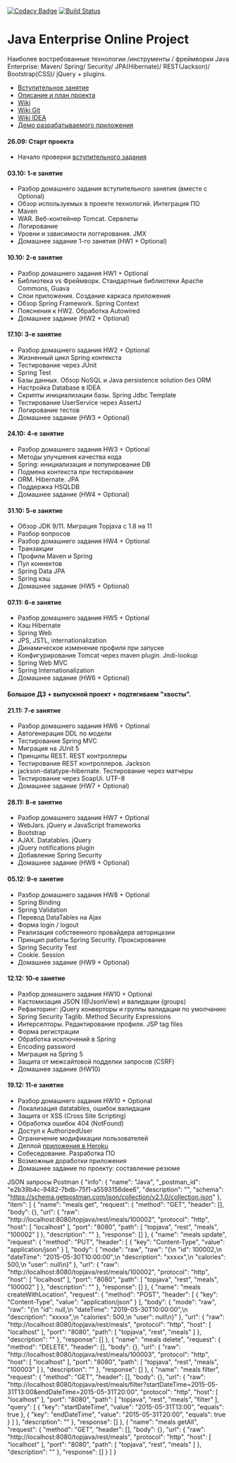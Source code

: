 [![Codacy Badge](https://api.codacy.com/project/badge/Grade/2e75203ab3624fd3b6216a58a05301e3)](https://www.codacy.com/app/igurman/topjava)
[![Build Status](https://travis-ci.org/igurman/topjava.svg?branch=master)](https://travis-ci.org/igurman/topjava)

Java Enterprise Online Project
===============================

Наиболее востребованные технологии /инструменты / фреймворки Java Enterprise:
Maven/ Spring/ Security/ JPA(Hibernate)/ REST(Jackson)/ Bootstrap(CSS)/ jQuery + plugins.

- [Вступительное занятие](https://github.com/JavaOPs/topjava)
- [Описание и план проекта](https://github.com/JavaOPs/topjava/blob/master/description.md)
- [Wiki](https://github.com/JavaOPs/topjava/wiki)
- [Wiki Git](https://github.com/JavaOPs/topjava/wiki/Git)
- [Wiki IDEA](https://github.com/JavaOPs/topjava/wiki/IDEA)
- [Демо разрабатываемого приложения](http://topjava.herokuapp.com/)

#### 26.09: Старт проекта
- Начало проверки [вступительного задания](https://github.com/JavaOPs/topjava#-Домашнее-задание-hw0)

#### 03.10: 1-е занятие
- Разбор домашнего задания вступительного занятия (вместе с Optional)
- Обзор используемых в проекте технологий. Интеграция ПО
- Maven
- WAR. Веб-контейнер Tomcat. Сервлеты
- Логирование
- Уровни и зависимости логгирования. JMX
- Домашнее задание 1-го занятия (HW1 + Optional)

#### 10.10: 2-е занятие
- Разбор домашнего задания HW1 + Optional
- Библиотека vs Фреймворк. Стандартные библиотеки Apache Commons, Guava
- Слои приложения. Создание каркаса приложения
- Обзор Spring Framework. Spring Context
- Пояснения к HW2. Обработка Autowired
- Домашнее задание (HW2 + Optional)

#### 17.10: 3-е занятие
- Разбор домашнего задания HW2 + Optional
- Жизненный цикл Spring контекста
- Тестирование через JUnit
- Spring Test
- Базы данных. Обзор NoSQL и Java persistence solution без ORM
- Настройка Database в IDEA
- Скрипты инициализации базы. Spring Jdbc Template
- Тестирование UserService через AssertJ
- Логирование тестов
- Домашнее задание (HW3 + Optional)

#### 24.10: 4-е занятие
- Разбор домашнего задания HW3 + Optional
- Методы улучшения качества кода
- Spring: инициализация и популирование DB
- Подмена контекста при тестировании
- ORM. Hibernate. JPA
- Поддержка HSQLDB
- Домашнее задание (HW4 + Optional)

#### 31.10: 5-е занятие
- Обзор JDK 9/11. Миграция Topjava с 1.8 на 11
- Разбор вопросов
- Разбор домашнего задания HW4 + Optional
- Транзакции
- Профили Maven и Spring
- Пул коннектов
- Spring Data JPA
- Spring кэш
- Домашнее задание (HW5 + Optional)

#### 07.11: 6-е занятие
- Разбор домашнего задания HW5 + Optional
- Кэш Hibernate
- Spring Web
- JPS, JSTL, internationalization
- Динамическое изменение профиля при запуске
- Конфигурирование Tomcat через maven plugin. Jndi-lookup
- Spring Web MVC
- Spring Internationalization
- Домашнее задание (HW6 + Optional)

#### Большое ДЗ + выпускной проект + подтягиваем "хвосты".

#### 21.11: 7-е занятие
- Разбор домашнего задания HW6 + Optional
- Автогенерация DDL по модели
- Тестирование Spring MVC
- Миграция на JUnit 5
- Принципы REST. REST контроллеры
- Тестирование REST контроллеров. Jackson
- jackson-datatype-hibernate. Тестирование через матчеры
- Тестирование через SoapUi. UTF-8
- Домашнее задание (HW7 + Optional)

#### 28.11: 8-е занятие
- Разбор домашнего задания HW7 + Optional
- WebJars. jQuery и JavaScript frameworks
- Bootstrap
- AJAX. Datatables. jQuery
- jQuery notifications plugin
- Добавление Spring Security
- Домашнее задание (HW8 + Optional)

#### 05.12: 9-е занятие
- Разбор домашнего задания HW8 + Optional
- Spring Binding
- Spring Validation
- Перевод DataTables на Ajax
- Форма login / logout
- Реализация собственного провайдера авторицазии
- Принцип работы Spring Security. Проксирование
- Spring Security Test
- Cookie. Session
- Домашнее задание (HW9 + Optional)

#### 12.12: 10-е занятие
- Разбор домашнего задания HW10 + Optional
- Кастомизация JSON (@JsonView) и валидации (groups)
- Рефакторинг: jQuery конверторы и группы валидации по умолчанию
- Spring Security Taglib. Method Security Expressions
- Интерсепторы. Редактирование профиля. JSP tag files
- Форма регистрации
- Обработка исключений в Spring
- Encoding password
- Миграция на Spring 5
- Защита от межсайтовой подделки запросов (CSRF)
- Домашнее задание (HW10)

#### 19.12: 11-е занятие
- Разбор домашнего задания HW10 + Optional
- Локализация datatables, ошибок валидации
- Защита от XSS (Cross Site Scripting)
- Обработка ошибок 404 (NotFound)
- Доступ к AuthorizedUser
- Ограничение модификации пользователей
- Деплой [приложения в Heroku](http://topjava.herokuapp.com)
- Собеседование. Разработка ПО
- Возможные доработки приложения
- Домашнее задание по проекту: составление резюме

JSON запросы Postman
{
	"info": {
		"name": "Java",
		"_postman_id": "e2b39b4c-9482-7bdb-75f1-a5593156dee6",
		"description": "",
		"schema": "https://schema.getpostman.com/json/collection/v2.1.0/collection.json"
	},
	"item": [
		{
			"name": "meals get",
			"request": {
				"method": "GET",
				"header": [],
				"body": {},
				"url": {
					"raw": "http://localhost:8080/topjava/rest/meals/100002",
					"protocol": "http",
					"host": [
						"localhost"
					],
					"port": "8080",
					"path": [
						"topjava",
						"rest",
						"meals",
						"100002"
					]
				},
				"description": ""
			},
			"response": []
		},
		{
			"name": "meals update",
			"request": {
				"method": "PUT",
				"header": [
					{
						"key": "Content-Type",
						"value": "application/json"
					}
				],
				"body": {
					"mode": "raw",
					"raw": "{\n    \"id\": 100002,\n    \"dateTime\": \"2015-05-30T10:00:00\",\n    \"description\": \"xxxxx\",\n    \"calories\": 500,\n    \"user\": null\n}"
				},
				"url": {
					"raw": "http://localhost:8080/topjava/rest/meals/100002",
					"protocol": "http",
					"host": [
						"localhost"
					],
					"port": "8080",
					"path": [
						"topjava",
						"rest",
						"meals",
						"100002"
					]
				},
				"description": ""
			},
			"response": []
		},
		{
			"name": "meals createWithLocation",
			"request": {
				"method": "POST",
				"header": [
					{
						"key": "Content-Type",
						"value": "application/json"
					}
				],
				"body": {
					"mode": "raw",
					"raw": "{\n    \"id\": null,\n    \"dateTime\": \"2019-05-30T10:00:00\",\n    \"description\": \"xxxxx\",\n    \"calories\": 500,\n    \"user\": null\n}"
				},
				"url": {
					"raw": "http://localhost:8080/topjava/rest/meals",
					"protocol": "http",
					"host": [
						"localhost"
					],
					"port": "8080",
					"path": [
						"topjava",
						"rest",
						"meals"
					]
				},
				"description": ""
			},
			"response": []
		},
		{
			"name": "meals delete",
			"request": {
				"method": "DELETE",
				"header": [],
				"body": {},
				"url": {
					"raw": "http://localhost:8080/topjava/rest/meals/100003",
					"protocol": "http",
					"host": [
						"localhost"
					],
					"port": "8080",
					"path": [
						"topjava",
						"rest",
						"meals",
						"100003"
					]
				},
				"description": ""
			},
			"response": []
		},
		{
			"name": "meals filter",
			"request": {
				"method": "GET",
				"header": [],
				"body": {},
				"url": {
					"raw": "http://localhost:8080/topjava/rest/meals/filter?startDateTime=2015-05-31T13:00&endDateTime=2015-05-31T20:00",
					"protocol": "http",
					"host": [
						"localhost"
					],
					"port": "8080",
					"path": [
						"topjava",
						"rest",
						"meals",
						"filter"
					],
					"query": [
						{
							"key": "startDateTime",
							"value": "2015-05-31T13:00",
							"equals": true
						},
						{
							"key": "endDateTime",
							"value": "2015-05-31T20:00",
							"equals": true
						}
					]
				},
				"description": ""
			},
			"response": []
		},
		{
			"name": "meals getAll",
			"request": {
				"method": "GET",
				"header": [],
				"body": {},
				"url": {
					"raw": "http://localhost:8080/topjava/rest/meals",
					"protocol": "http",
					"host": [
						"localhost"
					],
					"port": "8080",
					"path": [
						"topjava",
						"rest",
						"meals"
					]
				},
				"description": ""
			},
			"response": []
		}
	]
}